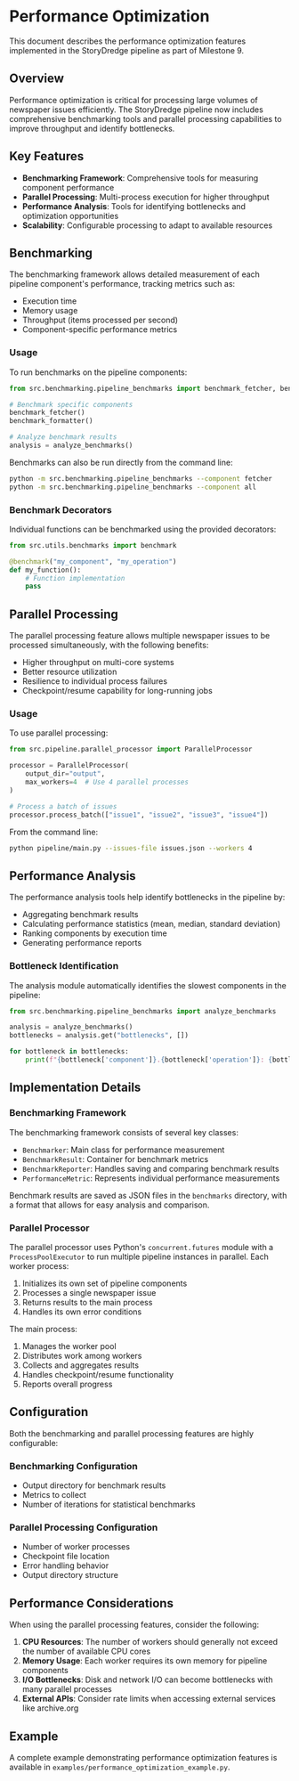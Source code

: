 # Performance Optimization

This document describes the performance optimization features implemented in the StoryDredge pipeline as part of Milestone 9.

## Overview

Performance optimization is critical for processing large volumes of newspaper issues efficiently. The StoryDredge pipeline now includes comprehensive benchmarking tools and parallel processing capabilities to improve throughput and identify bottlenecks.

## Key Features

- **Benchmarking Framework**: Comprehensive tools for measuring component performance
- **Parallel Processing**: Multi-process execution for higher throughput
- **Performance Analysis**: Tools for identifying bottlenecks and optimization opportunities
- **Scalability**: Configurable processing to adapt to available resources

## Benchmarking

The benchmarking framework allows detailed measurement of each pipeline component's performance, tracking metrics such as:

- Execution time
- Memory usage
- Throughput (items processed per second)
- Component-specific performance metrics

### Usage

To run benchmarks on the pipeline components:

```python
from src.benchmarking.pipeline_benchmarks import benchmark_fetcher, benchmark_formatter, analyze_benchmarks

# Benchmark specific components
benchmark_fetcher()
benchmark_formatter()

# Analyze benchmark results
analysis = analyze_benchmarks()
```

Benchmarks can also be run directly from the command line:

```bash
python -m src.benchmarking.pipeline_benchmarks --component fetcher
python -m src.benchmarking.pipeline_benchmarks --component all
```

### Benchmark Decorators

Individual functions can be benchmarked using the provided decorators:

```python
from src.utils.benchmarks import benchmark

@benchmark("my_component", "my_operation")
def my_function():
    # Function implementation
    pass
```

## Parallel Processing

The parallel processing feature allows multiple newspaper issues to be processed simultaneously, with the following benefits:

- Higher throughput on multi-core systems
- Better resource utilization
- Resilience to individual process failures
- Checkpoint/resume capability for long-running jobs

### Usage

To use parallel processing:

```python
from src.pipeline.parallel_processor import ParallelProcessor

processor = ParallelProcessor(
    output_dir="output",
    max_workers=4  # Use 4 parallel processes
)

# Process a batch of issues
processor.process_batch(["issue1", "issue2", "issue3", "issue4"])
```

From the command line:

```bash
python pipeline/main.py --issues-file issues.json --workers 4
```

## Performance Analysis

The performance analysis tools help identify bottlenecks in the pipeline by:

- Aggregating benchmark results
- Calculating performance statistics (mean, median, standard deviation)
- Ranking components by execution time
- Generating performance reports

### Bottleneck Identification

The analysis module automatically identifies the slowest components in the pipeline:

```python
from src.benchmarking.pipeline_benchmarks import analyze_benchmarks

analysis = analyze_benchmarks()
bottlenecks = analysis.get("bottlenecks", [])

for bottleneck in bottlenecks:
    print(f"{bottleneck['component']}.{bottleneck['operation']}: {bottleneck['avg_execution_time']:.2f} seconds")
```

## Implementation Details

### Benchmarking Framework

The benchmarking framework consists of several key classes:

- `Benchmarker`: Main class for performance measurement
- `BenchmarkResult`: Container for benchmark metrics
- `BenchmarkReporter`: Handles saving and comparing benchmark results
- `PerformanceMetric`: Represents individual performance measurements

Benchmark results are saved as JSON files in the `benchmarks` directory, with a format that allows for easy analysis and comparison.

### Parallel Processor

The parallel processor uses Python's `concurrent.futures` module with a `ProcessPoolExecutor` to run multiple pipeline instances in parallel. Each worker process:

1. Initializes its own set of pipeline components
2. Processes a single newspaper issue
3. Returns results to the main process
4. Handles its own error conditions

The main process:
1. Manages the worker pool
2. Distributes work among workers
3. Collects and aggregates results
4. Handles checkpoint/resume functionality
5. Reports overall progress

## Configuration

Both the benchmarking and parallel processing features are highly configurable:

### Benchmarking Configuration

- Output directory for benchmark results
- Metrics to collect
- Number of iterations for statistical benchmarks

### Parallel Processing Configuration

- Number of worker processes
- Checkpoint file location
- Error handling behavior
- Output directory structure

## Performance Considerations

When using the parallel processing features, consider the following:

1. **CPU Resources**: The number of workers should generally not exceed the number of available CPU cores
2. **Memory Usage**: Each worker requires its own memory for pipeline components
3. **I/O Bottlenecks**: Disk and network I/O can become bottlenecks with many parallel processes
4. **External APIs**: Consider rate limits when accessing external services like archive.org

## Example

A complete example demonstrating performance optimization features is available in `examples/performance_optimization_example.py`. 